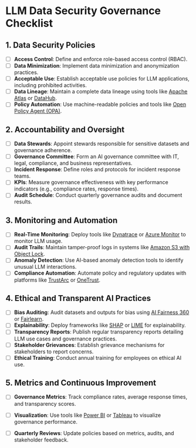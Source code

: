 # LLM Data Security Governance Checklist

## 1. Data Security Policies
- [ ] **Access Control**: Define and enforce role-based access control (RBAC).
- [ ] **Data Minimization**: Implement data minimization and anonymization practices.
- [ ] **Acceptable Use**: Establish acceptable use policies for LLM applications, including prohibited activities.
- [ ] **Data Lineage**: Maintain a complete data lineage using tools like [Apache Atlas](https://atlas.apache.org/) or [DataHub](https://datahubproject.io/).
- [ ] **Policy Automation**: Use machine-readable policies and tools like [Open Policy Agent (OPA)](https://www.openpolicyagent.org/).

## 2. Accountability and Oversight
- [ ] **Data Stewards**: Appoint stewards responsible for sensitive datasets and governance adherence.
- [ ] **Governance Committee**: Form an AI governance committee with IT, legal, compliance, and business representatives.
- [ ] **Incident Response**: Define roles and protocols for incident response teams.
- [ ] **KPIs**: Measure governance effectiveness with key performance indicators (e.g., compliance rates, response times).
- [ ] **Audit Schedule**: Conduct quarterly governance audits and document results.

## 3. Monitoring and Automation
- [ ] **Real-Time Monitoring**: Deploy tools like [Dynatrace](https://www.dynatrace.com/) or [Azure Monitor](https://azure.microsoft.com/en-us/services/monitor/) to monitor LLM usage.
- [ ] **Audit Trails**: Maintain tamper-proof logs in systems like [Amazon S3 with Object Lock](https://docs.aws.amazon.com/AmazonS3/latest/userguide/object-lock.html).
- [ ] **Anomaly Detection**: Use AI-based anomaly detection tools to identify unusual LLM interactions.
- [ ] **Compliance Automation**: Automate policy and regulatory updates with platforms like [TrustArc](https://trustarc.com/) or [OneTrust](https://www.onetrust.com/).

## 4. Ethical and Transparent AI Practices
- [ ] **Bias Auditing**: Audit datasets and outputs for bias using [AI Fairness 360](https://aif360.mybluemix.net/) or [Fairlearn](https://fairlearn.org/).
- [ ] **Explainability**: Deploy frameworks like [SHAP](https://shap.readthedocs.io/en/latest/) or [LIME](https://github.com/marcotcr/lime) for explainability.
- [ ] **Transparency Reports**: Publish regular transparency reports detailing LLM use cases and governance practices.
- [ ] **Stakeholder Grievances**: Establish grievance mechanisms for stakeholders to report concerns.
- [ ] **Ethical Training**: Conduct annual training for employees on ethical AI use.

## 5. Metrics and Continuous Improvement
- [ ] **Governance Metrics**: Track compliance rates, average response times, and transparency scores.
- [ ] **Visualization**: Use tools like [Power BI](https://powerbi.microsoft.com/) or [Tableau](https://www.tableau.com/) to visualize governance performance.
- [ ] **Quarterly Reviews**: Update policies based on metrics, audits, and stakeholder feedback.

